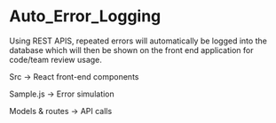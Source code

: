# Auto_Error_Logging
Using REST APIS, repeated errors will automatically be logged into the database which will then be shown on the front end application for code/team review usage.

Src -> React front-end components 

Sample.js -> Error simulation 

Models & routes -> API calls 

